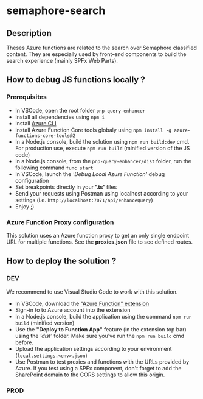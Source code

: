 # semaphore-search #

## Description ##

Theses Azure functions are related to the search over Semaphore classified content. They are especially used by front-end components to build the search experience (mainly SPFx Web Parts).

## How to debug JS functions locally ? ##

### Prerequisites ###

- In VSCode, open the root folder `pnp-query-enhancer`
- Install all dependencies using `npm i`
- Install [Azure CLI](https://docs.microsoft.com/en-us/cli/azure/install-azure-cli-windows?view=azure-cli-latest)
- Install Azure Function Core tools globaly using `npm install -g azure-functions-core-tools@2`
- In a Node.js console, build the solution using `npm run build:dev` cmd. For production use, execute `npm run build` (minified version of the JS code)
- In a Node.js console, from the `pnp-query-enhancer/dist` folder, run the following command `func start`
- In VSCode, launch the *'Debug Local Azure Function'* debug configuration
- Set breakpoints directly in your **'.ts'** files
- Send your requests using Postman using localhost according to your settings (i.e. `http://localhost:7071/api/enhanceQuery`)
- Enjoy ;)

### Azure Function Proxy configuration ###

This solution uses an Azure function proxy to get an only single endpoint URL for multiple functions. See the **proxies.json** file to see defined routes.

## How to deploy the solution ? ##

### DEV

We recommend to use Visual Studio Code to work with this solution.

- In VSCode, download the ["Azure Function" extension](ms-azuretools.vscode-azurefunctions)
- Sign-in to to Azure account into the extension
- In a Node.js console, build the application using the command `npm run build` (minified version)
- Use the **"Deploy to Function App"** feature (in the extension top bar) using the *'dist'* folder. Make sure you've run the `npm run build` cmd before.
- Upload the application settings according to your environment (`local.settings.<env>.json`)
- Use Postman to test proxies and functions with the URLs provided by Azure. If you test using a SPFx component, don't forget to add the SharePoint domain to the CORS settings to allow this origin. 

### PROD